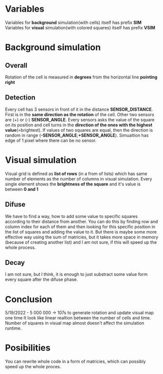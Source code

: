 # Variables
Variables for **background** simulation(with cells) itself has prefix __SIM__
Variables for **visual** simulation(with colored squares) itself has prefix __VSIM__

# Background simulation
## Overall
Rotation of the cell is measured in **degrees** from the horizontal line **pointing right**
## Detection
Every cell has 3 sensors in front of it in the distance __SENSOR_DISTANCE__. First is in the **same direction as the rotation** of the cell. Other two sensors are (+) or (-) __SENSOR_ANGLE__. Every sensors asks the value of the square on its position and cell turns in the **direction of the ones with the highest value**(=brightest). If values of two squares are equal, then the direction is random in range (__-SENSOR_ANGLE__;__+SENSOR_ANGLE__). Simualtion has edge of 1 pixel where there can be no sensor.

# Visual simulation
Visual grid is defined as **list of rows** (in a from of lists) which has same number of elements as the number of columns in visual simulation.
Every single element shows the **brightness of the square** and it's value is between __0 and 1__
## Difuse
We have to find a way, how to add some value to specific squares according to their distance from another. You can do this by finding row and column index for each of them and then looking for this specific position in the list of squares and adding the value to it. But there is maybe some more effective way using the sum of matricies, but it takes more space in memory (because of creating another list) and I am not sure, if this will speed up the whole process.
## Decay
I am not sure, but I think, it is enough to just substract some value form every square after the difuse phase.

# Conclusion
5/19/2022 - 5 000 000 → 107s to generate rotation and update visual map one time
It look like linear realtion between the number of cells and time. Number of squares in visual map almost doesn't affect the simulation runtime.

# Posibilities
You can rewrite whole code in a form of matricies, which can possibly speed up the whole proces.